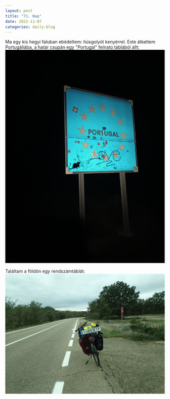 ```yaml
---
layout: post
title: "71. Nap"
date: 2022-11-07
categories: daily-blog
---
```


Ma egy kis hegyi faluban ebédeltem: húsgolyót kenyérrel. Este átkeltem Portugáliába, a határ csupán egy "Portugal" feliratú táblából állt: ![Határ](/day71border.jpg)

Találtam a földön egy rendszámtáblát: ![Rendszámtábla](/day71rendszam.jpg)
